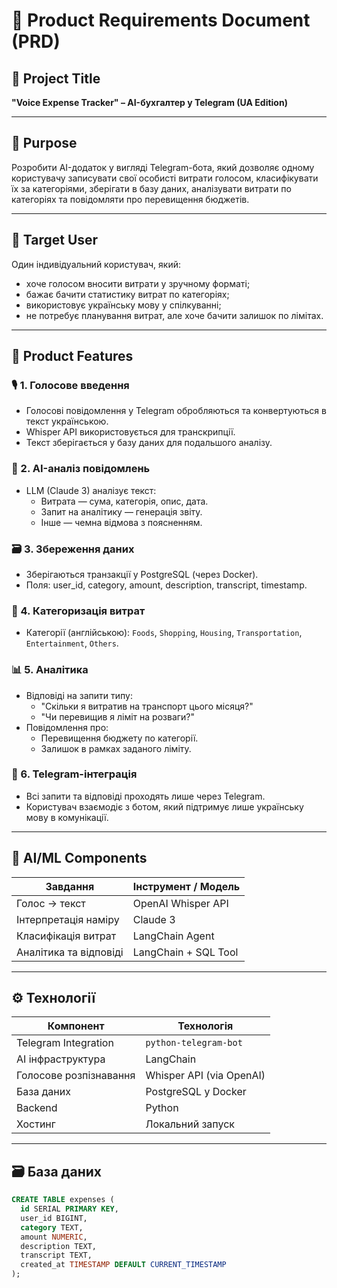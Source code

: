 # 📄 Product Requirements Document (PRD)

## 📌 Project Title  
**"Voice Expense Tracker" – AI-бухгалтер у Telegram (UA Edition)**

---

## 🧭 Purpose

Розробити AI-додаток у вигляді Telegram-бота, який дозволяє одному користувачу записувати свої особисті витрати голосом, класифікувати їх за категоріями, зберігати в базу даних, аналізувати витрати по категоріях та повідомляти про перевищення бюджетів.

---

## 👤 Target User

Один індивідуальний користувач, який:
- хоче голосом вносити витрати у зручному форматі;
- бажає бачити статистику витрат по категоріях;
- використовує українську мову у спілкуванні;
- не потребує планування витрат, але хоче бачити залишок по лімітах.

---

## 🧩 Product Features

### 🎙️ 1. Голосове введення
- Голосові повідомлення у Telegram обробляються та конвертуються в текст українською.
- Whisper API використовується для транскрипції.
- Текст зберігається у базу даних для подальшого аналізу.

### 🧠 2. AI-аналіз повідомлень
- LLM (Claude 3) аналізує текст:
  - Витрата — сума, категорія, опис, дата.
  - Запит на аналітику — генерація звіту.
  - Інше — чемна відмова з поясненням.

### 🗃️ 3. Збереження даних
- Зберігаються транзакції у PostgreSQL (через Docker).
- Поля: user_id, category, amount, description, transcript, timestamp.

### 🧾 4. Категоризація витрат
- Категорії (англійською): `Foods`, `Shopping`, `Housing`, `Transportation`, `Entertainment`, `Others`.

### 📊 5. Аналітика
- Відповіді на запити типу:
  - "Скільки я витратив на транспорт цього місяця?"
  - "Чи перевищив я ліміт на розваги?"
- Повідомлення про:
  - Перевищення бюджету по категорії.
  - Залишок в рамках заданого ліміту.

### 🔁 6. Telegram-інтеграція
- Всі запити та відповіді проходять лише через Telegram.
- Користувач взаємодіє з ботом, який підтримує лише українську мову в комунікації.

---

## 🧠 AI/ML Components

| Завдання                  | Інструмент / Модель       |
|---------------------------|---------------------------|
| Голос → текст             | OpenAI Whisper API        |
| Інтерпретація наміру      | Claude 3                  |
| Класифікація витрат       | LangChain Agent           |
| Аналітика та відповіді    | LangChain + SQL Tool      |

---

## ⚙️ Технології

| Компонент             | Технологія                |
|------------------------|---------------------------|
| Telegram Integration   | `python-telegram-bot`     |
| AI інфраструктура      | LangChain                 |
| Голосове розпізнавання | Whisper API (via OpenAI)  |
| База даних             | PostgreSQL у Docker       |
| Backend                | Python                    |
| Хостинг                | Локальний запуск          |

---

## 🗃️ База даних

```sql
CREATE TABLE expenses (
  id SERIAL PRIMARY KEY,
  user_id BIGINT,
  category TEXT,
  amount NUMERIC,
  description TEXT,
  transcript TEXT,
  created_at TIMESTAMP DEFAULT CURRENT_TIMESTAMP
);
